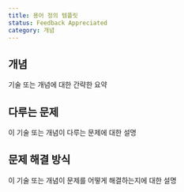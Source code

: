 ```yaml
---
title: 용어 정의 템플릿
status: Feedback Appreciated
category: 개념
---
```


## 개념

기술 또는 개념에 대한 간략한 요약

## 다루는 문제

이 기술 또는 개념이 다루는 문제에 대한 설명

## 문제 해결 방식

이 기술 또는 개념이 문제를 어떻게 해결하는지에 대한 설명
